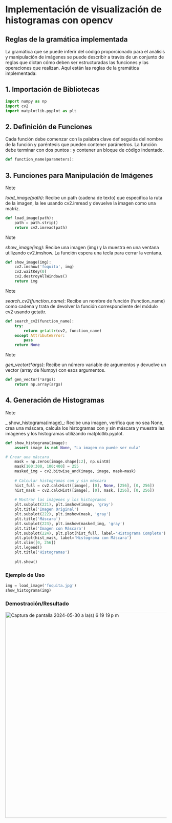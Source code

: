 # Implementación de visualización de histogramas con opencv
## Reglas de la gramática implementada

La gramática que se puede inferir del código proporcionado para el análisis y manipulación de imágenes se puede describir a través de un conjunto de reglas que dictan cómo deben ser estructuradas las funciones y las operaciones que realizan. Aquí están las reglas de la gramática implementada:

## 1. Importación de Bibliotecas

```python
import numpy as np
import cv2
import matplotlib.pyplot as plt
```

## 2. Definición de Funciones

Cada función debe comenzar con la palabra clave def seguida del nombre de la función y paréntesis que pueden contener parámetros. La función debe terminar con dos puntos : y contener un bloque de código indentado.

```python
def function_name(parameters):
```

## 3. Funciones para Manipulación de Imágenes
> [!NOTE]
> _load_image(path)_: Recibe un path (cadena de texto) que especifica la ruta de la imagen, la lee usando cv2.imread y devuelve la imagen como una matriz.

```python
def load_image(path):
    path = path.strip()
    return cv2.imread(path)
```
> [!NOTE]
> _show_image(img)_: Recibe una imagen (img) y la muestra en una ventana utilizando cv2.imshow. La función espera una tecla para cerrar la ventana.

```python
def show_image(img):
    cv2.imshow('foquita', img)
    cv2.waitKey(0)
    cv2.destroyAllWindows()
    return img
```
> [!NOTE]
>_search_cv2(function_name)_: Recibe un nombre de función (function_name) como cadena y trata de devolver la función correspondiente del módulo cv2 usando getattr.

```python
def search_cv2(function_name):
    try:
        return getattr(cv2, function_name)
    except AttributeError:
        pass
    return None
```

> [!NOTE]
> _gen_vector(*args)_: Recibe un número variable de argumentos y devuelve un vector (array de Numpy) con esos argumentos.

```python
def gen_vector(*args):
    return np.array(args)
```

## 4. Generación de Histogramas

> [!NOTE]
>_ show_histograma(image)_: Recibe una imagen, verifica que no sea None, crea una máscara, calcula los histogramas con y sin máscara y muestra las imágenes y los histogramas utilizando matplotlib.pyplot.

```python
def show_histograma(image):
    assert image is not None, "La imagen no puede ser nula"

# Crear una máscara
    mask = np.zeros(image.shape[:2], np.uint8)
    mask[100:300, 100:400] = 255
    masked_img = cv2.bitwise_and(image, image, mask=mask)
    
    # Calcular histogramas con y sin máscara
    hist_full = cv2.calcHist([image], [0], None, [256], [0, 256])
    hist_mask = cv2.calcHist([image], [0], mask, [256], [0, 256])
    
    # Mostrar las imágenes y los histogramas
    plt.subplot(221), plt.imshow(image, 'gray')
    plt.title('Imagen Original')
    plt.subplot(222), plt.imshow(mask, 'gray')
    plt.title('Máscara')
    plt.subplot(223), plt.imshow(masked_img, 'gray')
    plt.title('Imagen con Máscara')
    plt.subplot(224), plt.plot(hist_full, label='Histograma Completo')
    plt.plot(hist_mask, label='Histograma con Máscara')
    plt.xlim([0, 256])
    plt.legend()
    plt.title('Histogramas')
    
    plt.show()
```

    
  
### Ejemplo de Uso
```python
img = load_image('foquita.jpg')
show_histograma(img)
```
### Demostración/Resultado

<img width="643" alt="Captura de pantalla 2024-05-30 a la(s) 6 19 19 p m" src="https://github.com/ariigat0/G.I-JOE-Compiladores/assets/70560259/37fab615-d51a-46bb-8452-339b5cafd10d">




